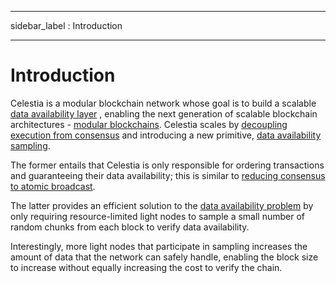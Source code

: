 - - -
sidebar_label : Introduction
- - -

# Introduction

Celestia is a modular blockchain network whose goal is to build a scalable [data availability layer](https://blog.celestia.org/celestia-a-scalable-general-purpose-data-availability-layer-for-decentralized-apps-and-trust-minimized-sidechains/) , enabling the next generation of scalable blockchain architectures - [modular blockchains](https://celestia.org/learn/). Celestia scales by [decoupling execution from consensus](https://arxiv.org/abs/1905.09274) and introducing a new primitive, [data availability sampling](https://arxiv.org/abs/1809.09044).

The former entails that Celestia is only responsible for ordering transactions and guaranteeing their data availability; this is similar to [reducing consensus to atomic broadcast](https://en.wikipedia.org/wiki/Atomic_broadcast#Equivalent_to_Consensus).

The latter provides an efficient solution to the [data availability problem](https://coinmarketcap.com/alexandria/article/what-is-data-availability) by only requiring resource-limited light nodes to sample a small number of random chunks from each block to verify data availability.

Interestingly, more light nodes that participate in sampling increases the amount of data that the network can safely handle, enabling the block size to increase without equally increasing the cost to verify the chain.
